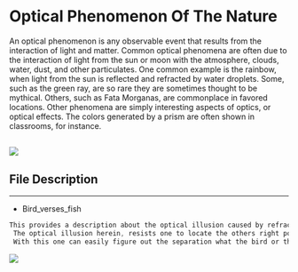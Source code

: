 # Optical Phenomenon Of The Nature
 An optical phenomenon is any observable event that results from the interaction of light and matter.
 Common optical phenomena are often due to the interaction of light from the sun or moon with the atmosphere, clouds, water,     dust, and other particulates. One common example is the rainbow, when light from the sun is reflected and refracted by water   droplets. Some, such as the green ray, are so rare they are sometimes thought to be mythical. Others, such as Fata Morganas, are commonplace in favored locations. Other phenomena are simply interesting aspects of optics, or optical effects. The colors generated by a prism are often shown in classrooms, for instance.
 

![](file:///home/divya/Downloads/Awesome_Optical_Phenomenon.jpg)
---

## File Description
---
* Bird_verses_fish
```c
This provides a description about the optical illusion caused by refraction at the interface of air and water.
 The optical illusion herein, resists one to locate the others right position with respect to itself.
 With this one can easily figure out the separation what the bird or the fish would face, the apparent separation, when provided with the real distances.
 ```
![](file:///home/divya/Downloads/Bird_verses_Fish.png)
